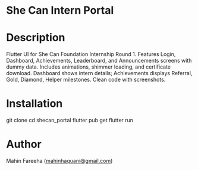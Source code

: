 # She Can Intern Portal

# Description
Flutter UI for She Can Foundation Internship Round 1. Features Login, Dashboard, Achievements, Leaderboard, and Announcements screens with dummy data. Includes animations, shimmer loading, and certificate download. Dashboard shows intern details; Achievements displays Referral, Gold, Diamond, Helper milestones. Clean code with screenshots.

# Installation

git clone <your-repo-url>
cd shecan_portal
flutter pub get
flutter run


# Author
Mahin Fareeha (mahinhaquani@gmail.com)
